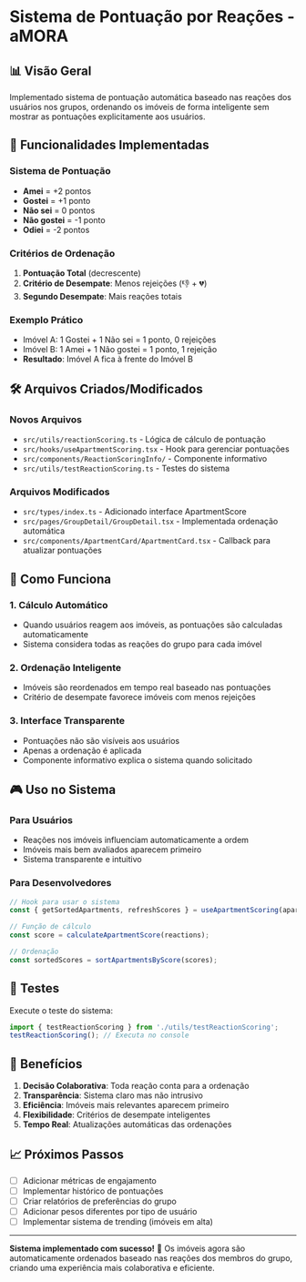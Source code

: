 # Sistema de Pontuação por Reações - aMORA

## 📊 Visão Geral

Implementado sistema de pontuação automática baseado nas reações dos usuários nos grupos, ordenando os imóveis de forma inteligente sem mostrar as pontuações explicitamente aos usuários.

## 🎯 Funcionalidades Implementadas

### Sistema de Pontuação
- **Amei** = +2 pontos
- **Gostei** = +1 ponto  
- **Não sei** = 0 pontos
- **Não gostei** = -1 ponto
- **Odiei** = -2 pontos

### Critérios de Ordenação
1. **Pontuação Total** (decrescente)
2. **Critério de Desempate**: Menos rejeições (👎 + 💔)
3. **Segundo Desempate**: Mais reações totais

### Exemplo Prático
- Imóvel A: 1 Gostei + 1 Não sei = 1 ponto, 0 rejeições
- Imóvel B: 1 Amei + 1 Não gostei = 1 ponto, 1 rejeição
- **Resultado**: Imóvel A fica à frente do Imóvel B

## 🛠️ Arquivos Criados/Modificados

### Novos Arquivos
- `src/utils/reactionScoring.ts` - Lógica de cálculo de pontuação
- `src/hooks/useApartmentScoring.tsx` - Hook para gerenciar pontuações
- `src/components/ReactionScoringInfo/` - Componente informativo
- `src/utils/testReactionScoring.ts` - Testes do sistema

### Arquivos Modificados
- `src/types/index.ts` - Adicionado interface ApartmentScore
- `src/pages/GroupDetail/GroupDetail.tsx` - Implementada ordenação automática
- `src/components/ApartmentCard/ApartmentCard.tsx` - Callback para atualizar pontuações

## 🔧 Como Funciona

### 1. Cálculo Automático
- Quando usuários reagem aos imóveis, as pontuações são calculadas automaticamente
- Sistema considera todas as reações do grupo para cada imóvel

### 2. Ordenação Inteligente
- Imóveis são reordenados em tempo real baseado nas pontuações
- Critério de desempate favorece imóveis com menos rejeições

### 3. Interface Transparente
- Pontuações não são visíveis aos usuários
- Apenas a ordenação é aplicada
- Componente informativo explica o sistema quando solicitado

## 🎮 Uso no Sistema

### Para Usuários
- Reações nos imóveis influenciam automaticamente a ordem
- Imóveis mais bem avaliados aparecem primeiro
- Sistema transparente e intuitivo

### Para Desenvolvedores
```typescript
// Hook para usar o sistema
const { getSortedApartments, refreshScores } = useApartmentScoring(apartments, groupId);

// Função de cálculo
const score = calculateApartmentScore(reactions);

// Ordenação
const sortedScores = sortApartmentsByScore(scores);
```

## 🧪 Testes

Execute o teste do sistema:
```typescript
import { testReactionScoring } from './utils/testReactionScoring';
testReactionScoring(); // Executa no console
```

## 🚀 Benefícios

1. **Decisão Colaborativa**: Toda reação conta para a ordenação
2. **Transparência**: Sistema claro mas não intrusivo
3. **Eficiência**: Imóveis mais relevantes aparecem primeiro
4. **Flexibilidade**: Critérios de desempate inteligentes
5. **Tempo Real**: Atualizações automáticas das ordenações

## 📈 Próximos Passos

- [ ] Adicionar métricas de engajamento
- [ ] Implementar histórico de pontuações
- [ ] Criar relatórios de preferências do grupo
- [ ] Adicionar pesos diferentes por tipo de usuário
- [ ] Implementar sistema de trending (imóveis em alta)

---

**Sistema implementado com sucesso!** 🎉
Os imóveis agora são automaticamente ordenados baseado nas reações dos membros do grupo, criando uma experiência mais colaborativa e eficiente.